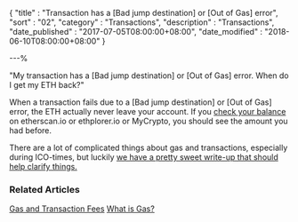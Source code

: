 {
"title"       : "Transaction has a [Bad jump destination] or [Out of Gas] error",
"sort"        : "02",
"category"    : "Transactions",
"description" : "Transactions",
"date_published" : "2017-07-05T08:00:00+08:00",
"date_modified"  : "2018-06-10T08:00:00+08:00"
}

---%


"My transaction has a [Bad jump destination] or [Out of Gas] error. When do I get my ETH back?"

When a transaction fails due to a [Bad jump destination] or [Out of Gas] error, the ETH actually never leave your account. If you [check your balance](https://support.mycrypto.com/getting-started/checking-balance-of-my-account.html) on etherscan.io or ethplorer.io or MyCrypto, you should see the amount you had before.

There are a lot of complicated things about gas and transactions, especially during ICO-times, but luckily [we have a pretty sweet write-up that should help clarify things.](https://support.mycrypto.com/gas/what-is-gas-ethereum.html)

### Related Articles

[Gas and Transaction Fees](https://support.mycrypto.com/gas/)
[What is Gas?](https://support.mycrypto.com/gas/what-is-gas-ethereum.html)
